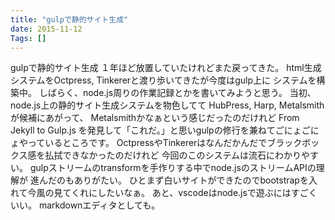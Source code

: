 ```yaml
---
title: "gulpで静的サイト生成"
date: 2015-11-12
Tags: []
---
```


gulpで静的サイト生成
１年ほど放置していたけれどまた戻ってきた。
html生成システムをOctpress, Tinkererと渡り歩いてきたが今度はgulp上に
システムを構築中。
しばらく、node.js周りの作業記録とかを書いてみようと思う。
当初、node.js上の静的サイト生成システムを物色してて
HubPress, Harp, Metalsmithが候補にあがって、
Metalsmithかなぁという感じだったのだけれど
From Jekyll to Gulp.js
を発見して「これだ。」と思いgulpの修行を兼ねてごにょごにょやっているところです。
OctpressやTinkererはなんだかんだでブラックボックス感を払拭できなかったのだけれど
今回のこのシステムは流石にわかりやすい。
gulpストリームのtransformを手作りする中でnode.jsのストリームAPIの理解が
進んだのもありがたい。
ひとまず白いサイトができたのでbootstrapを入れて今風の見てくれにしたいなぁ。
あと、vscodeはnode.jsで遊ぶにはすごくいい。
markdownエディタとしても。
